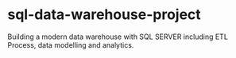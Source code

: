 # sql-data-warehouse-project
Building a modern data warehouse with SQL SERVER including ETL Process, data modelling and analytics.
